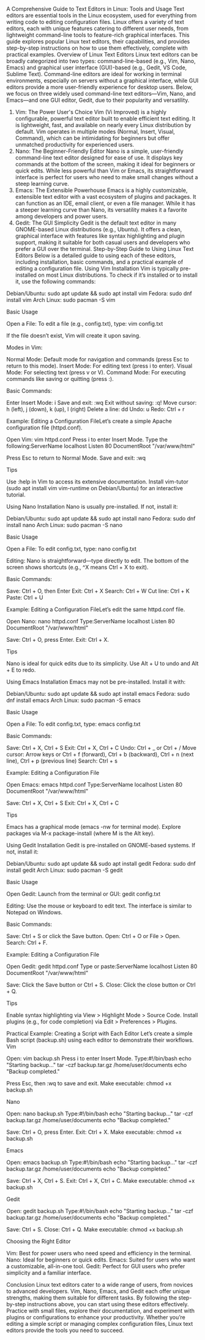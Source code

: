 A Comprehensive Guide to Text Editors in Linux: Tools and Usage
Text editors are essential tools in the Linux ecosystem, used for everything from writing code to editing configuration files. Linux offers a variety of text editors, each with unique features catering to different user needs, from lightweight command-line tools to feature-rich graphical interfaces. This guide explores popular Linux text editors, their capabilities, and provides step-by-step instructions on how to use them effectively, complete with practical examples.
Overview of Linux Text Editors
Linux text editors can be broadly categorized into two types: command-line-based (e.g., Vim, Nano, Emacs) and graphical user interface (GUI)-based (e.g., Gedit, VS Code, Sublime Text). Command-line editors are ideal for working in terminal environments, especially on servers without a graphical interface, while GUI editors provide a more user-friendly experience for desktop users. Below, we focus on three widely used command-line text editors—Vim, Nano, and Emacs—and one GUI editor, Gedit, due to their popularity and versatility.
1. Vim: The Power User's Choice
Vim (Vi Improved) is a highly configurable, powerful text editor built to enable efficient text editing. It is lightweight, fast, and available on nearly every Linux distribution by default. Vim operates in multiple modes (Normal, Insert, Visual, Command), which can be intimidating for beginners but offer unmatched productivity for experienced users.
2. Nano: The Beginner-Friendly Editor
Nano is a simple, user-friendly command-line text editor designed for ease of use. It displays key commands at the bottom of the screen, making it ideal for beginners or quick edits. While less powerful than Vim or Emacs, its straightforward interface is perfect for users who need to make small changes without a steep learning curve.
3. Emacs: The Extensible Powerhouse
Emacs is a highly customizable, extensible text editor with a vast ecosystem of plugins and packages. It can function as an IDE, email client, or even a file manager. While it has a steeper learning curve than Nano, its versatility makes it a favorite among developers and power users.
4. Gedit: The GUI Simplicity
Gedit is the default text editor in many GNOME-based Linux distributions (e.g., Ubuntu). It offers a clean, graphical interface with features like syntax highlighting and plugin support, making it suitable for both casual users and developers who prefer a GUI over the terminal.
Step-by-Step Guide to Using Linux Text Editors
Below is a detailed guide to using each of these editors, including installation, basic commands, and a practical example of editing a configuration file.
Using Vim
Installation
Vim is typically pre-installed on most Linux distributions. To check if it’s installed or to install it, use the following commands:

Debian/Ubuntu: sudo apt update && sudo apt install vim
Fedora: sudo dnf install vim
Arch Linux: sudo pacman -S vim

Basic Usage

Open a File: To edit a file (e.g., config.txt), type:
vim config.txt

If the file doesn’t exist, Vim will create it upon saving.

Modes in Vim:

Normal Mode: Default mode for navigation and commands (press Esc to return to this mode).
Insert Mode: For editing text (press i to enter).
Visual Mode: For selecting text (press v or V).
Command Mode: For executing commands like saving or quitting (press :).


Basic Commands:

Enter Insert Mode: i
Save and exit: :wq
Exit without saving: :q!
Move cursor: h (left), j (down), k (up), l (right)
Delete a line: dd
Undo: u
Redo: Ctrl + r


Example: Editing a Configuration FileLet’s create a simple Apache configuration file (httpd.conf).

Open Vim: vim httpd.conf
Press i to enter Insert Mode.
Type the following:ServerName localhost
Listen 80
DocumentRoot "/var/www/html"


Press Esc to return to Normal Mode.
Save and exit: :wq



Tips

Use :help in Vim to access its extensive documentation.
Install vim-tutor (sudo apt install vim vim-runtime on Debian/Ubuntu) for an interactive tutorial.

Using Nano
Installation
Nano is usually pre-installed. If not, install it:

Debian/Ubuntu: sudo apt update && sudo apt install nano
Fedora: sudo dnf install nano
Arch Linux: sudo pacman -S nano

Basic Usage

Open a File: To edit config.txt, type:
nano config.txt


Editing: Nano is straightforward—type directly to edit. The bottom of the screen shows shortcuts (e.g., ^X means Ctrl + X to exit).

Basic Commands:

Save: Ctrl + O, then Enter
Exit: Ctrl + X
Search: Ctrl + W
Cut line: Ctrl + K
Paste: Ctrl + U


Example: Editing a Configuration FileLet’s edit the same httpd.conf file.

Open Nano: nano httpd.conf
Type:ServerName localhost
Listen 80
DocumentRoot "/var/www/html"


Save: Ctrl + O, press Enter.
Exit: Ctrl + X.



Tips

Nano is ideal for quick edits due to its simplicity.
Use Alt + U to undo and Alt + E to redo.

Using Emacs
Installation
Emacs may not be pre-installed. Install it with:

Debian/Ubuntu: sudo apt update && sudo apt install emacs
Fedora: sudo dnf install emacs
Arch Linux: sudo pacman -S emacs

Basic Usage

Open a File: To edit config.txt, type:
emacs config.txt


Basic Commands:

Save: Ctrl + X, Ctrl + S
Exit: Ctrl + X, Ctrl + C
Undo: Ctrl + _ or Ctrl + /
Move cursor: Arrow keys or Ctrl + f (forward), Ctrl + b (backward), Ctrl + n (next line), Ctrl + p (previous line)
Search: Ctrl + s


Example: Editing a Configuration File

Open Emacs: emacs httpd.conf
Type:ServerName localhost
Listen 80
DocumentRoot "/var/www/html"


Save: Ctrl + X, Ctrl + S
Exit: Ctrl + X, Ctrl + C



Tips

Emacs has a graphical mode (emacs -nw for terminal mode).
Explore packages via M-x package-install (where M is the Alt key).

Using Gedit
Installation
Gedit is pre-installed on GNOME-based systems. If not, install it:

Debian/Ubuntu: sudo apt update && sudo apt install gedit
Fedora: sudo dnf install gedit
Arch Linux: sudo pacman -S gedit

Basic Usage

Open Gedit: Launch from the terminal or GUI:
gedit config.txt


Editing: Use the mouse or keyboard to edit text. The interface is similar to Notepad on Windows.

Basic Commands:

Save: Ctrl + S or click the Save button.
Open: Ctrl + O or File > Open.
Search: Ctrl + F.


Example: Editing a Configuration File

Open Gedit: gedit httpd.conf
Type or paste:ServerName localhost
Listen 80
DocumentRoot "/var/www/html"


Save: Click the Save button or Ctrl + S.
Close: Click the close button or Ctrl + Q.



Tips

Enable syntax highlighting via View > Highlight Mode > Source Code.
Install plugins (e.g., for code completion) via Edit > Preferences > Plugins.

Practical Example: Creating a Script with Each Editor
Let’s create a simple Bash script (backup.sh) using each editor to demonstrate their workflows.
Vim

Open: vim backup.sh
Press i to enter Insert Mode.
Type:#!/bin/bash
echo "Starting backup..."
tar -czf backup.tar.gz /home/user/documents
echo "Backup completed."


Press Esc, then :wq to save and exit.
Make executable: chmod +x backup.sh

Nano

Open: nano backup.sh
Type:#!/bin/bash
echo "Starting backup..."
tar -czf backup.tar.gz /home/user/documents
echo "Backup completed."


Save: Ctrl + O, press Enter.
Exit: Ctrl + X.
Make executable: chmod +x backup.sh

Emacs

Open: emacs backup.sh
Type:#!/bin/bash
echo "Starting backup..."
tar -czf backup.tar.gz /home/user/documents
echo "Backup completed."


Save: Ctrl + X, Ctrl + S.
Exit: Ctrl + X, Ctrl + C.
Make executable: chmod +x backup.sh

Gedit

Open: gedit backup.sh
Type:#!/bin/bash
echo "Starting backup..."
tar -czf backup.tar.gz /home/user/documents
echo "Backup completed."


Save: Ctrl + S.
Close: Ctrl + Q.
Make executable: chmod +x backup.sh

Choosing the Right Editor

Vim: Best for power users who need speed and efficiency in the terminal.
Nano: Ideal for beginners or quick edits.
Emacs: Suited for users who want a customizable, all-in-one tool.
Gedit: Perfect for GUI users who prefer simplicity and a familiar interface.

Conclusion
Linux text editors cater to a wide range of users, from novices to advanced developers. Vim, Nano, Emacs, and Gedit each offer unique strengths, making them suitable for different tasks. By following the step-by-step instructions above, you can start using these editors effectively. Practice with small files, explore their documentation, and experiment with plugins or configurations to enhance your productivity. Whether you’re editing a simple script or managing complex configuration files, Linux text editors provide the tools you need to succeed.
